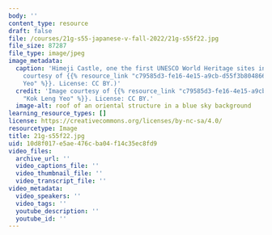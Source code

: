 ```yaml
---
body: ''
content_type: resource
draft: false
file: /courses/21g-s55-japanese-v-fall-2022/21g-s55f22.jpg
file_size: 87287
file_type: image/jpeg
image_metadata:
  caption: 'Himeji Castle, one the first UNESCO World Heritage sites in Japan. (Image
    courtesy of {{% resource_link "c79585d3-fe16-4e15-a9cb-d55f3b804866" "Kok Leng
    Yeo" %}}. License: CC BY.)'
  credit: 'Image courtesy of {{% resource_link "c79585d3-fe16-4e15-a9cb-d55f3b804866"
    "Kok Leng Yeo" %}}. License: CC BY.'
  image-alt: roof of an oriental structure in a blue sky background
learning_resource_types: []
license: https://creativecommons.org/licenses/by-nc-sa/4.0/
resourcetype: Image
title: 21g-s55f22.jpg
uid: 10d8f017-e5ae-476c-ba04-f14c35ec8fd9
video_files:
  archive_url: ''
  video_captions_file: ''
  video_thumbnail_file: ''
  video_transcript_file: ''
video_metadata:
  video_speakers: ''
  video_tags: ''
  youtube_description: ''
  youtube_id: ''
---
```

